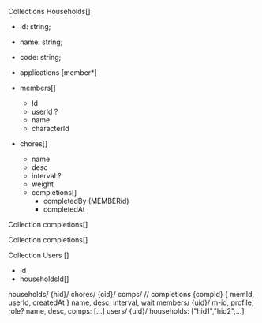 Collections
Households[]
  - Id: string;
  - name: string;
  - code: string;
  - applications [member*]
  - members[]
    - Id
    - userId ?
    - name
    - characterId

  - chores[]
    - name 
    - desc
    - interval ?
    - weight
    - completions[]
      - completedBy (MEMBERid)
      - completedAt

Collection
completions[]

Collection
completions[]

Collection
Users []
  - Id
  - householdsId[]

households/
  {hid}/
    chores/
      {cid}/
        comps/              // completions
          {compId} {
            memId, userId, createdAt
          }
        name, desc, interval, wait
    members/
      {uid}/
        m-id, profile, role?
    name, desc, comps: [...]
users/
  {uid}/
    households: ["hid1","hid2",...]

